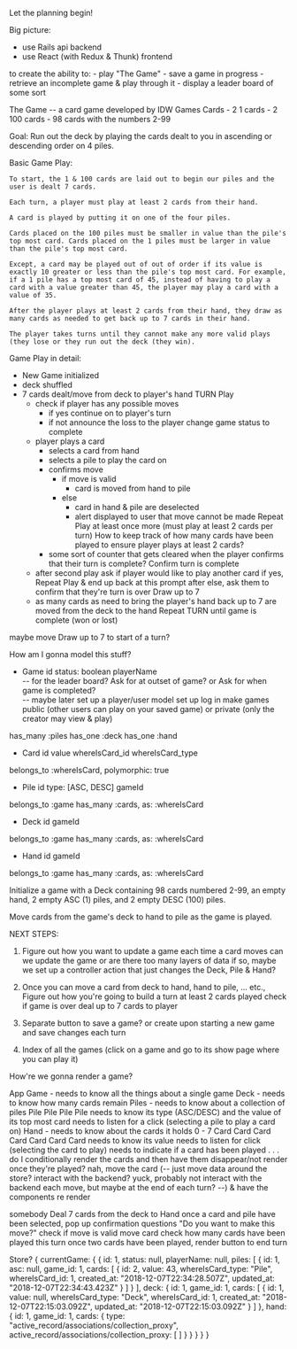 Let the planning begin!

Big picture: 
  - use Rails api backend
  - use React (with Redux & Thunk) frontend

  to create the ability to:
    - play "The Game"
    - save a game in progress
    - retrieve an incomplete game & play through it
    - display a leader board of some sort 

The Game -- a card game developed by IDW Games
  Cards
    - 2 1 cards
    - 2 100 cards
    - 98 cards with the numbers 2-99
  
  Goal:
    Run out the deck by playing the cards dealt to you in ascending or descending order on 4 piles. 

  Basic Game Play:

    To start, the 1 & 100 cards are laid out to begin our piles and the user is dealt 7 cards. 

    Each turn, a player must play at least 2 cards from their hand. 

    A card is played by putting it on one of the four piles. 

    Cards placed on the 100 piles must be smaller in value than the pile's top most card. Cards placed on the 1 piles must be larger in value than the pile's top most card. 

    Except, a card may be played out of out of order if its value is exactly 10 greater or less than the pile's top most card. For example, if a 1 pile has a top most card of 45, instead of having to play a card with a value greater than 45, the player may play a card with a value of 35.  

    After the player plays at least 2 cards from their hand, they draw as many cards as needed to get back up to 7 cards in their hand. 

    The player takes turns until they cannot make any more valid plays (they lose or they run out the deck (they win).

Game Play in detail:
  - New Game initialized
  - deck shuffled
  - 7 cards dealt/move from deck to player's hand
  TURN
    Play
      - check if player has any possible moves
        - if yes
          continue on to player's turn
        - if not
          announce the loss to the player
          change game status to complete
      - player plays a card
        - selects a card from hand
        - selects a pile to play the card on
        - confirms move
          - if move is valid
            - card is moved from hand to pile
          - else
            - card in hand & pile are deselected
            - alert displayed to user that move cannot be made
    Repeat Play at least once more (must play at least 2 cards per turn)
        How to keep track of how many cards have been played to ensure player plays at least 2 cards?
         - some sort of counter that gets cleared when the player confirms that their turn is complete?
    Confirm turn is complete
      - after second play ask if player would like to play another card
        if yes,
          Repeat Play & end up back at this prompt after
        else,
          ask them to confirm that they're turn is over
    Draw up to 7
      - as many cards as need to bring the player's hand back up to 7 are moved from the deck to the hand
  Repeat TURN until game is complete (won or lost)


  maybe move Draw up to 7 to start of a turn? 

How am I gonna model this stuff?
  - Game
    id
    status: boolean
    playerName  
      -- for the leader board?
        Ask for at outset of game? 
        or 
        Ask for when game is completed?    
      -- maybe later 
        set up a player/user model
        set up log in
        make games 
          public (other users can play on your saved game) 
          or 
          private (only the creator may view & play)

  has_many :piles
  has_one :deck
  has_one :hand
  
  - Card
    id
    value
    whereIsCard_id
    whereIsCard_type

  belongs_to :whereIsCard, polymorphic: true

  - Pile
    id
    type: [ASC, DESC]
    gameId
  
  belongs_to :game
  has_many :cards, as: :whereIsCard

  - Deck
    id
    gameId
  
  belongs_to :game
  has_many :cards, as: :whereIsCard

  - Hand
    id
    gameId
  
  belongs_to :game
  has_many :cards, as: :whereIsCard

Initialize a game with a Deck containing 98 cards numbered 2-99, an empty hand, 2 empty ASC (1) piles, and 2 empty DESC (100) piles.

Move cards from the game's deck to hand to pile as the game is played.


NEXT STEPS:

1. Figure out how you want to update a game each time a card moves
    can we update the game 
    or 
    are there too many layers of data
      if so, maybe we set up a controller action that just changes the Deck, Pile & Hand?

2. Once you can move a card from deck to hand, hand to pile, ... etc., Figure out how you're going to build a turn
    at least 2 cards played
    check if game is over
    deal up to 7 cards to player

3. Separate button to save a game? or create upon starting a new game and save changes each turn

4. Index of all the games (click on a game and go to its show page where you can play it)



How're we gonna render a game?

App
  Game - needs to know all the things about a single game
    Deck -  needs to know how many cards remain
    Piles - needs to know about a collection of piles
      Pile 
      Pile
      Pile
      Pile
        needs to know its type (ASC/DESC) and the value of its top most card
        needs to listen for a click (selecting a pile to play a card on)
    Hand - needs to know about the cards it holds 0 - 7 
      Card 
      Card
      Card
      Card
      Card
      Card
      Card
        needs to know its value
        needs to listen for click (selecting the card to play)
        needs to indicate if a card has been played . . . 
          do I conditionally render the cards and then have them disappear/not render once they're played?
          nah, move the card (-- just move data around the store? interact with the backend? yuck, probably not interact with the backend each move, but maybe at the end of each turn? --) & have the components re render

  somebody 
    Deal 7 cards from the deck to Hand
    once a card and pile have been selected, pop up confirmation questions "Do you want to make this move?"
    check if move is valid
    move card
    check how many cards have been played this turn
    once two cards have been played, render button to end turn


Store?
  {
    currentGame: {
      {
        id: 1,
        status: null,
        playerName: null,
        piles: [
          {
          id: 1,
          asc: null,
          game_id: 1,
          cards: [
            {
              id: 2,
              value: 43,
              whereIsCard_type: "Pile",
              whereIsCard_id: 1,
              created_at: "2018-12-07T22:34:28.507Z",
              updated_at: "2018-12-07T22:34:43.423Z"
            }
          ]
          }
        ],
        deck: {
          id: 1,
          game_id: 1,
          cards: [
            {
            id: 1,
            value: null,
            whereIsCard_type: "Deck",
            whereIsCard_id: 1,
            created_at: "2018-12-07T22:15:03.092Z",
            updated_at: "2018-12-07T22:15:03.092Z"
            }
          ]
        },
        hand: {
          id: 1,
          game_id: 1,
          cards: {
            type: "active_record/associations/collection_proxy",
            active_record/associations/collection_proxy: [ ]
          }
        }
      }
    }
  }





